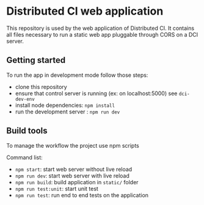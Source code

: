 # Distributed CI web application

This repository is used by the web application of Distributed CI. It contains all files necessary to run a static web app pluggable through CORS on a DCI server.

## Getting started

To run the app in development mode follow those steps:

 * clone this repository
 * ensure that control server is running (ex: on localhost:5000) see `dci-dev-env`
 * install node dependencies: `npm install`
 * run the development server : `npm run dev`

## Build tools

To manage the workflow the project use npm scripts

Command list:

 * `npm start`: start web server without live reload
 * `npm run dev`: start web server with live reload
 * `npm run build`: build application in `static/` folder
 * `npm run test:unit`: start unit test
 * `npm run test`: run end to end tests on the application
